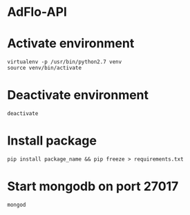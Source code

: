 # AdFlo-API

# Activate environment
    virtualenv -p /usr/bin/python2.7 venv
    source venv/bin/activate

# Deactivate environment 
    deactivate

# Install package
    pip install package_name && pip freeze > requirements.txt

# Start mongodb on port 27017
    mongod
<!-- # Boto config ( stored in ~/.aws/credentials )
    [default]
    aws_access_key_id = 123example
    aws_secret_access_key = 123example
 -->
